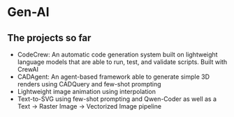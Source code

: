 # Gen-AI
## The projects so far
- CodeCrew: An automatic code generation system built on lightweight language models that are able to run, test, and validate scripts. Built with CrewAI
- CADAgent: An agent-based framework able to generate simple 3D renders using CADQuery and few-shot prompting
- Lightweight image animation using interpolation
- Text-to-SVG using few-shot prompting and Qwen-Coder as well as a Text -> Raster Image -> Vectorized Image pipeline
